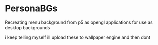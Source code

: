 # PersonaBGs
Recreating menu background from p5 as opengl applications for use as desktop backgrounds

i keep telling myself ill upload these to wallpaper engine and then dont

